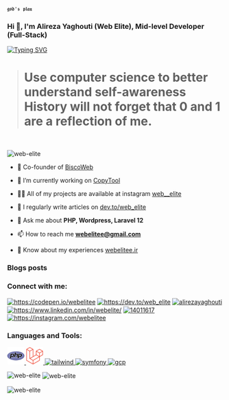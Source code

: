 `𝖌𝖔𝖉'𝖘 𝖕𝖑𝖆𝖓`
<h3>Hi 👋, I'm Alireza Yaghouti (Web Elite), Mid-level Developer (Full-Stack)</h3>

[![Typing SVG](https://readme-typing-svg.herokuapp.com?font=Honk&size=38&pause=1000&center=true&vCenter=true&width=600&height=100&lines=PHP+%2B+Laravel+%2B+NodeJS;HTML+%2B+CSS+%2B+JS;Vue+%2B+Tailwind3+%2B+jQuery+%2B+Alpine.js)](https://git.io/typing-svg)

> # Use computer science to better understand self-awareness<br> History will not forget that 0 and 1 are a reflection of me.
<br>
<p align="left"> <img src="https://komarev.com/ghpvc/?username=web-elite&label=Profile%20views&color=305cde&style=flat" alt="web-elite" /> </p>

- 🙌 Co-founder of [BiscoWeb](https://biscoweb.com)

- 🔭 I’m currently working on [CopyTool](https://github.com/web-elite/copytool)

- 👨‍💻 All of my projects are available at instagram [web__elite](https://instagram.com/u/web__elite)

- 📝 I regularly write articles on [dev.to/web_elite](https://dev.to/web_elite)

- 💬 Ask me about **PHP, Wordpress, Laravel 12**

- 📫 How to reach me **webelitee@gmail.com**

- 📄 Know about my experiences [webelitee.ir](https://webelitee.ir)

### Blogs posts
<!-- BLOG-POST-LIST:START -->
<!-- BLOG-POST-LIST:END -->

<h3 align="left">Connect with me:</h3>
<p align="left">
<a href="https://codepen.io/webelitee" target="blank"><img align="center" src="https://raw.githubusercontent.com/rahuldkjain/github-profile-readme-generator/master/src/images/icons/Social/codepen.svg" alt="https://codepen.io/webelitee" height="30" width="40" /></a>
<a href="https://dev.to/web_elite" target="blank"><img align="center" src="https://raw.githubusercontent.com/rahuldkjain/github-profile-readme-generator/master/src/images/icons/Social/devto.svg" alt="https://dev.to/web_elite" height="30" width="40" /></a>
<a href="https://twitter.com/alirezayaghouti" target="blank"><img align="center" src="https://raw.githubusercontent.com/rahuldkjain/github-profile-readme-generator/master/src/images/icons/Social/twitter.svg" alt="alirezayaghouti" height="30" width="40" /></a>
<a href="https://linkedin.com/in/webelite" target="blank"><img align="center" src="https://raw.githubusercontent.com/rahuldkjain/github-profile-readme-generator/master/src/images/icons/Social/linked-in-alt.svg" alt="https://www.linkedin.com/in/webelite/" height="30" width="40" /></a>
<a href="https://stackoverflow.com/users/14011617" target="blank"><img align="center" src="https://raw.githubusercontent.com/rahuldkjain/github-profile-readme-generator/master/src/images/icons/Social/stack-overflow.svg" alt="14011617" height="30" width="40" /></a>
<a href="https://instagram.com/webe__lite" target="blank"><img align="center" src="https://raw.githubusercontent.com/rahuldkjain/github-profile-readme-generator/master/src/images/icons/Social/instagram.svg" alt="https://instagram.com/webelitee" height="30" width="40" /></a>
</p>

<h3 align="left">Languages and Tools:</h3>
<p align="left"> 
  <a href="https://www.php.net" rel="nofollow"> <img src="https://raw.githubusercontent.com/devicons/devicon/master/icons/php/php-original.svg" alt="php" width="40" height="40" style="max-width: 100%;"> </a>
  <a href="https://laravel.com/" rel="nofollow"> <img src="https://raw.githubusercontent.com/devicons/devicon/master/icons/laravel/laravel-original.svg" alt="laravel" width="40" height="40" style="max-width: 100%;"> </a>
  <a href="https://tailwindcss.com/" rel="nofollow"> <img src="https://camo.githubusercontent.com/52643e404ca1a1d90beb0095ebddda4b16b8c30dfcfeb5d42355a2df037c7c8e/68747470733a2f2f7777772e766563746f726c6f676f2e7a6f6e652f6c6f676f732f7461696c77696e646373732f7461696c77696e646373732d69636f6e2e737667" alt="tailwind" width="40" height="40" data-canonical-src="https://www.vectorlogo.zone/logos/tailwindcss/tailwindcss-icon.svg" style="max-width: 100%;"> </a>
  <a href="https://symfony.com" rel="nofollow"> <img src="https://camo.githubusercontent.com/b9afd365f87fd3471d2d1d90b3fcd313989f6e0b3765f0a015e72a0a397bf532/68747470733a2f2f73796d666f6e792e636f6d2f6c6f676f732f73796d666f6e795f626c61636b5f30332e737667" alt="symfony" width="40" height="40" data-canonical-src="https://symfony.com/logos/symfony_black_03.svg" style="max-width: 100%;"> </a>
  <a href="https://cloud.google.com" rel="nofollow"> <img src="https://camo.githubusercontent.com/d124825d0e0968226011ee97e6001d44a4844a75cc2a1a058cde8bf7791bea97/68747470733a2f2f7777772e766563746f726c6f676f2e7a6f6e652f6c6f676f732f676f6f676c655f636c6f75642f676f6f676c655f636c6f75642d69636f6e2e737667" alt="gcp" width="40" height="40" data-canonical-src="https://www.vectorlogo.zone/logos/google_cloud/google_cloud-icon.svg" style="max-width: 100%;"> </a>
</p>



<p><img align="left" src="https://github-readme-stats.vercel.app/api/top-langs?username=web-elite&show_icons=true&locale=en&layout=compact" alt="web-elite" /></p>

<p>&nbsp;<img align="center" src="https://github-readme-stats.vercel.app/api?username=web-elite&show_icons=true&locale=en" alt="web-elite" /></p>

<p><img align="center" src="https://github-readme-streak-stats.herokuapp.com?user=web-elite&hide_border=true" alt="web-elite" /></p>
